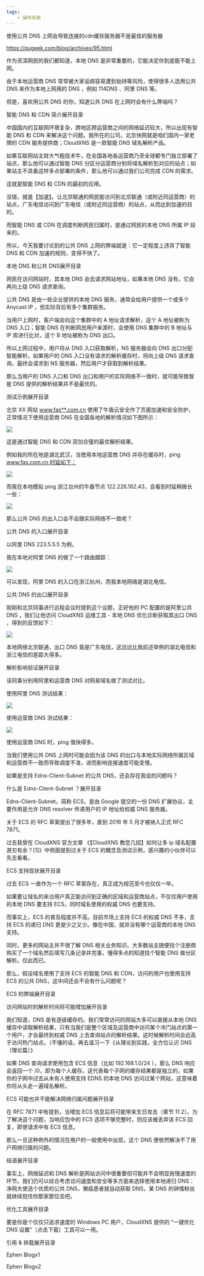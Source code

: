 ```yaml
---
tags:
    - 操作系统
---
```


使用公共 DNS 上网会导致连接的cdn缓存服务器不是最佳的服务器

https://qugeek.com/blog/archives/95.html



作为资深网民的我们都知道，本地 DNS 是非常重要的，它能决定你到底能不能上网。

由于本地运营商 DNS 常常被大家诟病容易遭到劫持等风险，使得很多人选用公共 DNS 来作为本地上网用的 DNS ，例如 114DNS 、阿里 DNS 等。

但是，喜欢用公共 DNS 的你，知道公共 DNS 在上网时会有什么弊端吗？

智能 DNS 和 CDN 简介展开目录

中国国内的互联网环境复杂，跨地区跨运营商之间的网络延迟较大，所以出现有智能 DNS 和 CDN 来解决这个问题。我所在的公司，北京快网就是咱们国内一家老牌的 CDN 服务提供商；CloudXNS 是一款智能 DNS 域名解析产品。

如果互联网站主财大气粗技术牛，在全国各地各运营商乃至全球都专门独立部署了站点，那么他可以通过智能 DNS 分区分运营商分别将域名解析到对应的站点；如果站主不具备这样多点部署的条件，那么他可以通过我们公司完成 CDN 的需求。

这就是智能 DNS 和 CDN 的最初的应用。

没错，就是【加速】。让北京联通的网民能访问到北京联通（或附近同运营商）的站点，广东电信访问到广东电信（或附近同运营商）的站点，从而达到加速的目的。

而智能 DNS 或 CDN 在调度判断网民归属时，是通过网民的本地 DNS 所属 IP 段来的。

所以，今天我要讨论到的公共 DNS 上网的弊端就是：它一定程度上违背了智能 DNS 和 CDN 加速的规则，变得不快了。

本地 DNS 和公共 DNS展开目录

网民在访问网站时，其本地 DNS 会去请求网站地址，如果本地 DNS 没有，它会再向上级 DNS 请求查询。

公共 DNS 是由一些企业提供的本地 DNS 服务，通常会给用户提供一个或多个 Anycast IP ，但实际背后有多个集群服务。

当用户上网时，客户端会向这个集群中的 A 地址请求解析，这个 A 地址被称为 DNS 入口；智能 DNS 在判断网民用户来源时，会使用 DNS 集群中的 B 地址与 IP 库进行比对，这个 B 地址被称为 DNS 出口。

所以上网过程中，用户将从 DNS 入口获取解析，NS 服务器会向 DNS 出口分配智能解析。如果用户的 DNS 入口没有请求的解析缓存时，将向上级 DNS 请求查询，最终会请求到 NS 服务器，然后用户才获取到解析结果。

那么当用户的 DNS 入口和 DNS 出口和用户的实际网络不一致时，就可能导致智能 DNS 提供的解析结果并不是最优的。

测试示例展开目录

北京 XX 网站 www.fas**.com.cn 使用了牛盾云安全作了页面加速和安全防护，正常情况下使用运营商 DNS 在全国各地的解析情况如下图所示：

![](http://note.youdao.com/yws/res/15265/D86040F3AB304FD198C49AD36EDFA21B)

这是通过智能 DNS 和 CDN 双剑合璧的最优解析结果。

例如我的所在地是湖北武汉，当使用本地运营商 DNS 并存在缓存时，ping www.fas.com.cn 时延如下：

![](http://note.youdao.com/yws/res/15264/0901F186C3244DFE91E169E8AEA3B810)

而我在本地模拟 ping 浙江台州的牛盾节点 122.226.182.43，会看到时延稍微长一些：

![](http://note.youdao.com/yws/res/15263/67BABBC3F61348C4810A949BF1FE1C5A)

那么公共 DNS 的出入口会不会跟实际网络不一致呢？

公共 DNS 的入口展开目录

以阿里 DNS 223.5.5.5 为例。

我在本地对阿里 DNS 的做了一个路由跟踪：

![](http://note.youdao.com/yws/res/15261/1C68A1E83C3244638C9492ABC8E65FF4)

可以发现，阿里 DNS 的入口在浙江杭州，而我本地网络是湖北电信。

公共 DNS 的出口展开目录

刚刚和北京同事进行远程会议时提到这个议题，正好他的 PC 配置的是阿里公共 DNS ，我们让他访问 CloudXNS 运维工具 - 本地 DNS 优化诊断获取其出口 DNS ，得到的反馈如下：

![](http://note.youdao.com/yws/res/15262/CEC7BCAC589245E992E0B3EDEB6CFA49)

本地网络北京联通，出口 DNS 竟是广东电信，这远远比我前述举例的湖北电信和浙江电信的差距大得多。

解析影响验证展开目录

该同事分别用阿里和运营商 DNS 对网易域名做了测试对比。

使用阿里 DNS 测试结果：

![](http://note.youdao.com/yws/res/15260/70AC55B7A34545219376A6B5A7BA2D01)

使用运营商 DNS 测试结果：

![](http://note.youdao.com/yws/res/15259/868D00CE7AF84445839D99C02AEEF7E2)

使用运营商 DNS 时，ping 值快得多。

当我们使用公共 DNS 上网时可能会因为该 DNS 的出口与本地实际网络所属区域和运营商不一致而导致调度不准，进而影响连接速度可能变慢。

如果是支持 Edns-Client-Subnet 的公共 DNS，还会存在我说的问题吗？

什么是 Edns-Client-Subnet ？展开目录

Edns-Client-Subnet，简称 ECS，是由 Google 提交的一份 DNS 扩展协议，主要作用是允许 DNS resolver 传递用户的 IP 地址给权威 DNS 服务器。

关于 ECS 的 RFC 草案提出了很多年，直到 2016 年 5 月才被纳入正式 RFC 7871。

过去我曾在 CloudXNS 官方文章 《【CloudXNS 教您几招】如何让多 ip 域名配置游刃有余？[1]》中侧面提到过关于 ECS 的概念及测试示例，感兴趣的小伙伴可以先去看看。

ECS 支持现状展开目录

过去 ECS 一直作为一个 RFC 草案存在，真正成为规范至今也仅仅一年。

如果要让域名的来访用户真正能访问到正确的区域和运营商站点，不仅仅用户使用的本地 DNS 要支持 ECS，同时域名使用的权威 DNS 也要支持。

而事实上，ECS 的普及程度并不高。目前市场上支持 ECS 的权威 DNS 不多，支持 ECS 的递归 DNS 更是少之又少。像在中国，就并没有哪个运营商的本地 DNS 支持。

同时，更多的网站主并不很了解 DNS 相关业务知识。大多数站主随便找个注册商购买了一个域名然后填写几条记录并完事，懂得多点的知道找个智能 DNS 做分区解析。仅此而已。

那么，假设域名使用了支持 ECS 的智能 DNS 和 CDN，访问的用户也使用支持 ECS 的公共 DNS，这中间还会不会有什么问题呢？

ECS 的弊端展开目录

访问网站时的解析时间将可能增加展开目录

我们知道，DNS 是有逐级缓存的。我们常常访问的网站大多可以直接从本地 DNS 缓存中读取解析结果，只有当我们是整个区域及运营商中访问某个冷门站点的第一个用户，才会最终到权威 DNS 上去查询站点的解析结果。这时候解析时间会远高于访问热门站点。（不懂的话，再去温习一下《从理论到实践，全方位认识 DNS（理论篇）》

如果 DNS 查询请求使用包含 ECS 信息（比如 192.168.1.0/24 ），那么 DNS 响应会返回一个 /0，即为每个人缓存。这代表每个子网的缓存结果都是独立的，如果你的子网中过去从未有人使用支持 EDNS 的本地 DNS 访问过某个网站，这意味着你将从头走一遍域名解析。

ECS 可能也并不能解决网络归属问题展开目录

在 RFC 7871 中有提到，当增加 ECS 信息后将可能带来生日攻击（章节 11.2）。为了解决这个问题，当响应包中的 ECS 选项不够完整时，则应该被丢弃该 ECS 回复，即使请求中有 ECS 信息。

那么一旦这种例外的情况在用户的一般使用中出现，这个 DNS 便依然解决不了用户网络归属的问题。

结语展开目录

事实上，网络延迟和 DNS 解析是网站访问中很重要但可能并不会明显拖慢速度的环节。我们仍可以综合考虑访问速度和安全等多方面来选择使用本地递归 DNS：净网大使选个优质的公共 DNS，懒癌患者就自动获取 DNS，某 DNS 的钟情粉丝就继续抱住你那家那位去吧。

优化工具展开目录

要是你是个仅仅只追求速度的 Windows PC 用户，CloudXNS 提供的 “一键优化 DNS 设置”（点击下载）工具可以一用。

引用 & 转载展开目录

Ephen Blogx1

Ephen Blogx2

